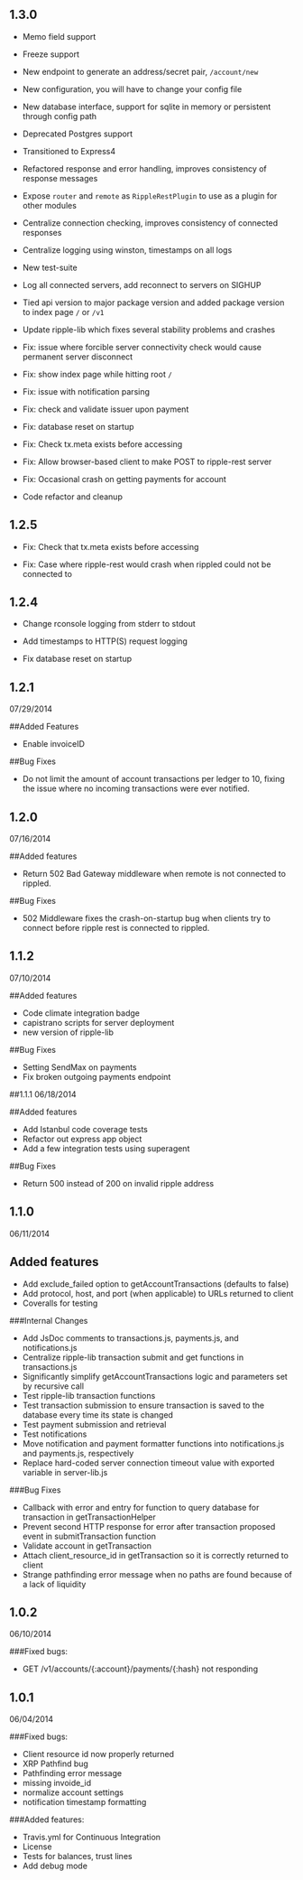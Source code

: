 ## 1.3.0

+ Memo field support

+ Freeze support

+ New endpoint to generate an address/secret pair, `/account/new`

+ New configuration, you will have to change your config file

+ New database interface, support for sqlite in memory or persistent through config path

+ Deprecated Postgres support

+ Transitioned to Express4

+ Refactored response and error handling, improves consistency of response messages

+ Expose `router` and `remote` as `RippleRestPlugin` to use as a plugin for other modules

+ Centralize connection checking, improves consistency of connected responses

+ Centralize logging using winston, timestamps on all logs

+ New test-suite

+ Log all connected servers, add reconnect to servers on SIGHUP

+ Tied api version to major package version and added package version to index page `/` or `/v1`

+ Update ripple-lib which fixes several stability problems and crashes

+ Fix: issue where forcible server connectivity check would cause permanent server disconnect

+ Fix: show index page while hitting root `/`

+ Fix: issue with notification parsing

+ Fix: check and validate issuer upon payment

+ Fix: database reset on startup

+ Fix: Check tx.meta exists before accessing

+ Fix: Allow browser-based client to make POST to ripple-rest server

+ Fix: Occasional crash on getting payments for account

+ Code refactor and cleanup


## 1.2.5

+ Fix: Check that tx.meta exists before accessing

+ Fix: Case where ripple-rest would crash when rippled could not be connected to


## 1.2.4

+ Change rconsole logging from stderr to stdout

+ Add timestamps to HTTP(S) request logging

+ Fix database reset on startup


## 1.2.1
07/29/2014

##Added Features
+ Enable invoiceID

##Bug Fixes
+ Do not limit the amount of account transactions per ledger to 10,
  fixing the issue where no incoming transactions were ever notified.

## 1.2.0
07/16/2014

##Added features
+ Return 502 Bad Gateway middleware when remote is not connected to rippled.

##Bug Fixes
+ 502 Middleware fixes the crash-on-startup bug when clients try to connect before
  ripple rest is connected to rippled.


## 1.1.2
07/10/2014

##Added features
+ Code climate integration badge
+ capistrano scripts for server deployment
+ new version of ripple-lib

##Bug Fixes
+ Setting SendMax on payments
+ Fix broken outgoing payments endpoint

##1.1.1
06/18/2014

##Added features
+ Add Istanbul code coverage tests
+ Refactor out express app object
+ Add a few integration tests using superagent

##Bug Fixes
+ Return 500 instead of 200 on invalid ripple address


## 1.1.0
06/11/2014

## Added features
+ Add exclude_failed option to getAccountTransactions (defaults to false)
+ Add protocol, host, and port (when applicable) to URLs returned to client
+ Coveralls for testing

###Internal Changes
+ Add JsDoc comments to transactions.js, payments.js, and notifications.js
+ Centralize ripple-lib transaction submit and get functions in transactions.js
+ Significantly simplify getAccountTransactions logic and parameters set by recursive call
+ Test ripple-lib transaction functions
+ Test transaction submission to ensure transaction is saved to the database every time its state is changed
+ Test payment submission and retrieval
+ Test notifications
+ Move notification and payment formatter functions into notifications.js and payments.js, respectively
+ Replace hard-coded server connection timeout value with exported variable in server-lib.js

###Bug Fixes
+ Callback with error and entry for function to query database for transaction in getTransactionHelper
+ Prevent second HTTP response for error after transaction proposed event in submitTransaction function
+ Validate account in getTransaction
+ Attach client_resource_id in getTransaction so it is correctly returned to client
+ Strange pathfinding error message when no paths are found because of a lack of liquidity


## 1.0.2
06/10/2014

###Fixed bugs:
+ GET /v1/accounts/{:account}/payments/{:hash} not responding


## 1.0.1
06/04/2014

###Fixed bugs:
+ Client resource id now properly returned
+ XRP Pathfind bug
+ Pathfinding error message
+ missing invoide_id
+ normalize account settings
+ notification timestamp formatting

###Added features:
+ Travis.yml for Continuous Integration
+ License
+ Tests for balances, trust lines
+ Add debug mode